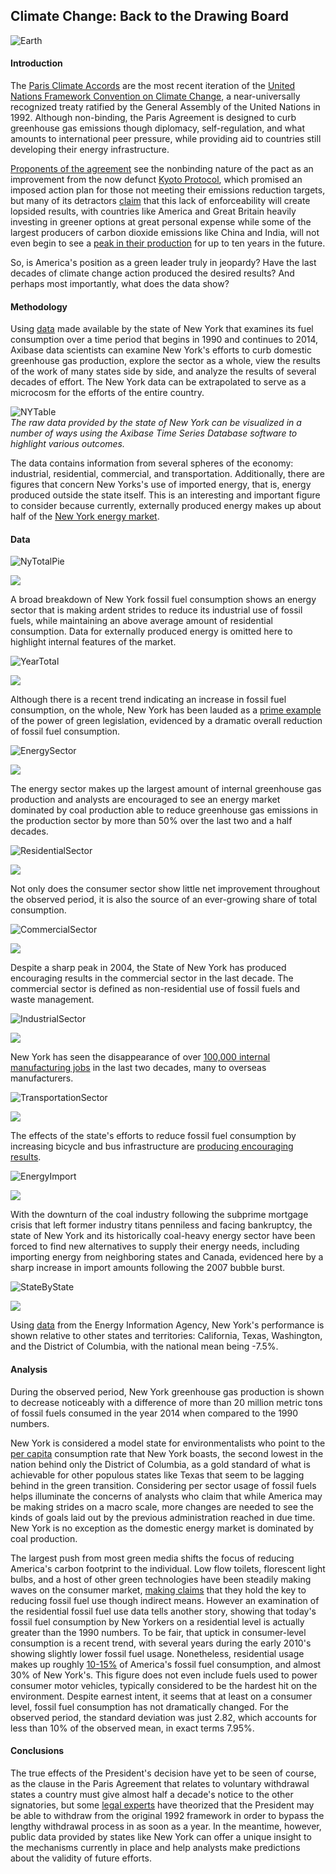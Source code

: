 ## Climate Change: Back to the Drawing Board <br>

![Earth](Images/Earth.jpg)

#### Introduction <br>

The [Paris Climate Accords](Resources/ParisAgreement.txt) are the most recent iteration of the [United Nations Framework 
Convention on Climate Change](Resources/UNFCCC.txt), a near-universally recognized treaty 
ratified by the General Assembly of the United Nations in 1992. Although non-binding,
the Paris Agreement is designed to curb greenhouse gas emissions though diplomacy, 
self-regulation, and what amounts to international peer pressure, while providing aid to
countries still developing their energy infrastructure. <br>

[Proponents of the agreement](Resources/ParisGood.txt) see the nonbinding nature of the pact 
as an improvement from the now defunct [Kyoto Protocol](Resources/KyotoProtocol.txt), 
which promised an imposed action plan for those not meeting their emissions reduction targets, 
but many of its detractors [claim](Resources/ParisBad.txt) that this lack of enforceability 
will create lopsided results, with countries like America and Great Britain 
heavily investing in greener options at great personal expense while some of the largest 
producers of carbon dioxide emissions like China and India, will not even begin to see a [peak 
in their production](Resources/China2030.txt) for up to ten years in the future. <br>

So, is America's position as a green leader truly in jeopardy?
Have the last decades of climate change action produced the desired results?
And perhaps most importantly, what does the data show?

#### Methodology <br>

Using [data](https://catalog.data.gov/dataset/air-quality-ef520) made available by the state of New York that examines 
its fuel consumption over a time period that begins in 1990 and continues to 2014, Axibase data
scientists can examine New York's efforts to curb domestic greenhouse gas production, 
explore the sector as a whole, view the results of the work of many states side by side, 
and analyze the results of several decades of effort. The New York data can be extrapolated 
to serve as a microcosm for the efforts of the entire country.<br>

![NYTable](Images/NYTable.png)<br>
_The raw data provided by the state of New York can be visualized in a number of ways using
the Axibase Time Series Database software to highlight various outcomes._ <br>

The data contains information from several spheres of the economy: industrial, residential, 
commercial, and transportation. Additionally, there are figures that concern New Yorks's use of 
imported energy, that is, energy produced outside the state itself. This is an interesting and
important figure to consider because currently, externally produced energy makes up about
half of the [New York energy market](Resources/NewYorkEnergyProfile.txt). <br>

#### Data <br>

![NyTotalPie](Images/NYTotalPie.png) <br>

[![](Images/button.png)](https://apps.axibase.com/chartlab/4307bcb6/5/)
<br>

A broad breakdown of New York fossil fuel consumption shows an energy sector that is making
ardent strides to reduce its industrial use of fossil fuels, while maintaining an above average
amount of residential consumption. Data for externally produced energy is omitted here to 
highlight internal features of the market. <br>

![YearTotal](Images/YearTotal.png) <br>

[![](Images/button.png)](https://apps.axibase.com/chartlab/9a43c098)
<br>

Although there is a recent trend indicating an increase in fossil fuel consumption, on the whole,
New York has been lauded as a [prime example](Resources/NewYorkGreen.txt) of the power of green legislation, evidenced by a 
dramatic overall reduction of fossil fuel consumption. <br>

![EnergySector](Images/EnergySector.png) <br>

[![](Images/button.png)](https://apps.axibase.com/chartlab/9a43c098)
<br>

The energy sector makes up the largest amount of internal greenhouse gas production and analysts
are encouraged to see an energy market dominated by coal production able to reduce greenhouse 
gas emissions in the production sector by more than 50% over the last two and a half decades. 
<br>

![ResidentialSector](Images/ResidentialSector.png) <br>

[![](Images/button.png)](https://apps.axibase.com/chartlab/9a43c098)
<br>

Not only does the consumer sector show little net improvement throughout the observed period, 
it is also the source of an ever-growing share of total consumption.<br>

![CommercialSector](Images/CommericalSector.png) <br>

[![](Images/button.png)](https://apps.axibase.com/chartlab/9a43c098)
<br>

Despite a sharp peak in 2004, the State of New York has produced encouraging results in the 
commercial sector in the last decade. The commercial sector is defined as non-residential use
of fossil fuels and waste management. <br>

![IndustrialSector](Images/IndustrialSector.png) <br> 

[![](Images/button.png)](https://apps.axibase.com/chartlab/9a43c098)
<br>

New York has seen the disappearance of over 
[100,000 internal manufacturing jobs](Resources/NewYorkLabor.txt) 
in the last two decades, many to overseas manufacturers. <br>

![TransportationSector](Images/TransportationSector.png) <br>

[![](Images/button.png)](https://apps.axibase.com/chartlab/9a43c098)
<br>

The effects of the state's efforts to reduce fossil fuel consumption by increasing bicycle and
bus infrastructure are [producing encouraging results](Resources/NewYorkTransit.txt). <br>

![EnergyImport](Images/EnergyImport.png) <br>

[![](Images/button.png)](https://apps.axibase.com/chartlab/9a43c098)
<br>

With the downturn of the coal industry following the subprime mortgage crisis 
that left former industry titans penniless and facing bankruptcy, the state of New York and 
its historically coal-heavy energy sector have been forced to find new alternatives 
to supply their energy needs, including importing energy from neighboring states and Canada, 
evidenced here by a sharp increase in import amounts following the 2007 bubble burst.<br>

![StateByState](Images/StateByState.png) <br>

[![](Images/button.png)](https://apps.axibase.com/chartlab/4307bcb6/4/)
<br>

Using [data](Resources/EIAByState.txt) from the Energy Information Agency, New York's performance
is shown relative to other states and territories: California, Texas, Washington, 
and the District of Columbia, with the national mean being -7.5%.
<br>

#### Analysis <br>
During the observed period, New York greenhouse gas production is shown to decrease noticeably
with a difference of more than 20 million metric tons of fossil fuels consumed in the year 2014
when compared to the 1990 numbers. <br>

New York is considered a model state for environmentalists who point to the 
[per capita](Resources/NewYorkPerCap.txt) consumption rate that New York boasts, 
the second lowest in the nation behind only the District of Columbia, 
as a gold standard of what is achievable for other populous states like
Texas that seem to be lagging behind in the green transition. Considering per sector usage of 
fossil fuels helps illuminate the concerns of analysts who claim that while America may 
be making strides on a macro scale, more changes are needed to see the kinds of goals laid 
out by the previous administration reached in due time. New York is no
exception as the domestic energy market is dominated by coal production. <br>

The largest push from most green media shifts the focus of reducing America's carbon footprint 
to the individual. Low flow toilets, florescent light bulbs, and a host of
other green technologies have been steadily making waves on the consumer market, 
[making claims](Resources/GreenIsGood.txt) that they hold the key to
reducing fossil fuel use though indirect means. However an examination of the residential 
fossil fuel use data tells another story, showing that today's fossil fuel consumption 
by New Yorkers on a residential level is actually greater than the 1990 numbers. 
To be fair, that uptick in consumer-level consumption is a recent trend, 
with several years during the early 2010's showing slightly lower fossil fuel 
usage. Nonetheless, residential usage makes up roughly [10-15%](Resources/USEnergyUse.txt) 
of America's fossil fuel consumption, and almost 30% of New York's.
This figure does not even include fuels used to power consumer motor vehicles,
typically considered to be the hardest hit on the environment. Despite earnest
intent, it seems that at least on a consumer level, fossil fuel consumption has not 
dramatically changed. For the observed period, the standard deviation was just 2.82, 
which accounts for less than 10% of the observed mean, in exact terms 7.95%. <br>

#### Conclusions <br> 

The true effects of the President's decision have yet to be seen of course,
as the clause in the Paris Agreement that relates to voluntary withdrawal states a country 
must give almost half a decade's notice to the other signatories, 
but some [legal experts](Resources/CFLTrump.txt) have theorized that the President may be able to withdraw from the 
original 1992 framework in order to bypass the lengthy withdrawal process in as soon as
a year. In the meantime, however, public data provided by states like New York can offer
a unique insight to the mechanisms currently in place and help analysts make predictions about
the validity of future efforts.
<br>